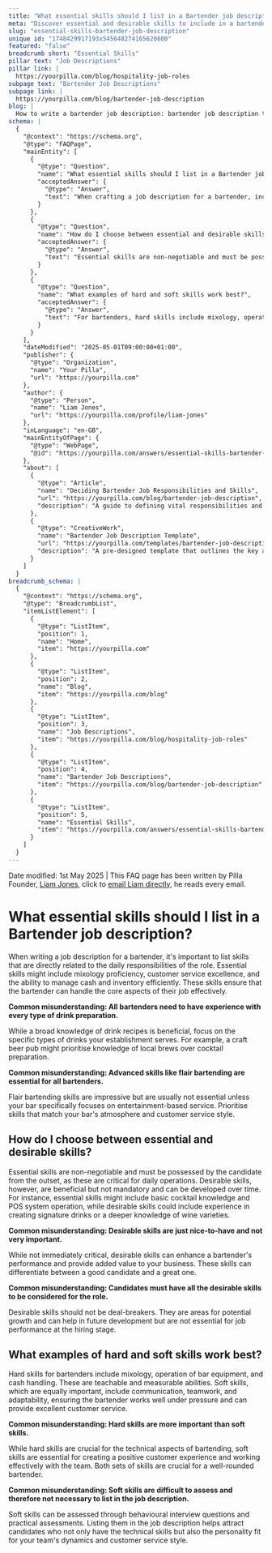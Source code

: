 ```yaml
---
title: "What essential skills should I list in a Bartender job description?"
meta: "Discover essential and desirable skills to include in a bartender job description, focusing on both hard and soft skills crucial for effective bar operations."
slug: "essential-skills-bartender-job-description"
unique id: "1748429917193x545648274165620800"
featured: "false"
breadcrumb short: "Essential Skills"
pillar text: "Job Descriptions"
pillar link: |
  https://yourpilla.com/blog/hospitality-job-roles
subpage text: "Bartender Job Descriptions"
subpage link: |
  https://yourpilla.com/blog/bartender-job-description
blog: |
  How to write a bartender job description: bartender job description template included.
schema: |
  {
    "@context": "https://schema.org",
    "@type": "FAQPage",
    "mainEntity": [
      {
        "@type": "Question",
        "name": "What essential skills should I list in a Bartender job description?",
        "acceptedAnswer": {
          "@type": "Answer",
          "text": "When crafting a job description for a bartender, include skills directly related to the role's daily responsibilities. Essential skills should cover mixology proficiency, customer service excellence, and cash and inventory management. Focus should be on skills crucial for handling the core tasks effectively within your establishment's specific context."
        }
      },
      {
        "@type": "Question",
        "name": "How do I choose between essential and desirable skills?",
        "acceptedAnswer": {
          "@type": "Answer",
          "text": "Essential skills are non-negotiable and must be possessed by the candidate from the start, as these are critical for daily operations. Desirable skills, while beneficial, aren't mandatory and can be developed over time. Essential skills might involve basic cocktail knowledge and POS system operation, while desirable ones might include creating signature drinks or a deeper knowledge of wines."
        }
      },
      {
        "@type": "Question",
        "name": "What examples of hard and soft skills work best?",
        "acceptedAnswer": {
          "@type": "Answer",
          "text": "For bartenders, hard skills include mixology, operating bar equipment, and handling cash. These teachable skills are measurable. Soft skills like communication, teamwork, and adaptability are equally crucial, ensuring effective pressure management and excellence in customer service. Both skill sets are important for a comprehensive and effective bar service."
        }
      }
    ],
    "dateModified": "2025-05-01T09:00:00+01:00",
    "publisher": {
      "@type": "Organization",
      "name": "Your Pilla",
      "url": "https://yourpilla.com"
    },
    "author": {
      "@type": "Person",
      "name": "Liam Jones",
      "url": "https://yourpilla.com/profile/liam-jones"
    },
    "inLanguage": "en-GB",
    "mainEntityOfPage": {
      "@type": "WebPage",
      "@id": "https://yourpilla.com/answers/essential-skills-bartender-job-description"
    },
    "about": [
      {
        "@type": "Article",
        "name": "Deciding Bartender Job Responsibilities and Skills",
        "url": "https://yourpilla.com/blog/bartender-job-description",
        "description": "A guide to defining vital responsibilities and skills required for a bartender, tailoring to specific establishment needs."
      },
      {
        "@type": "CreativeWork",
        "name": "Bartender Job Description Template",
        "url": "https://yourpilla.com/templates/bartender-job-description",
        "description": "A pre-designed template that outlines the key areas and competencies expected from a bartender, ideal for crafting effective job descriptions."
      }
    ]
  }
breadcrumb_schema: |
  {
    "@context": "https://schema.org",
    "@type": "BreadcrumbList",
    "itemListElement": [
      {
        "@type": "ListItem",
        "position": 1,
        "name": "Home",
        "item": "https://yourpilla.com"
      },
      {
        "@type": "ListItem",
        "position": 2,
        "name": "Blog",
        "item": "https://yourpilla.com/blog"
      },
      {
        "@type": "ListItem",
        "position": 3,
        "name": "Job Descriptions",
        "item": "https://yourpilla.com/blog/hospitality-job-roles"
      },
      {
        "@type": "ListItem",
        "position": 4,
        "name": "Bartender Job Descriptions",
        "item": "https://yourpilla.com/blog/bartender-job-description"
      },
      {
        "@type": "ListItem",
        "position": 5,
        "name": "Essential Skills",
        "item": "https://yourpilla.com/answers/essential-skills-bartender-job-description"
      }
    ]
  }
---
```


Date modified: 1st May 2025 | This FAQ page has been written by Pilla Founder, [Liam Jones](https://yourpilla.com/profile/liam-jones), click to [email Liam directly](https://mailto:liam@yourpilla.com), he reads every email.

# What essential skills should I list in a Bartender job description?

When writing a job description for a bartender, it's important to list skills that are directly related to the daily responsibilities of the role. Essential skills might include mixology proficiency, customer service excellence, and the ability to manage cash and inventory efficiently. These skills ensure that the bartender can handle the core aspects of their job effectively.

**Common misunderstanding: All bartenders need to have experience with every type of drink preparation.**

While a broad knowledge of drink recipes is beneficial, focus on the specific types of drinks your establishment serves. For example, a craft beer pub might prioritise knowledge of local brews over cocktail preparation.

**Common misunderstanding: Advanced skills like flair bartending are essential for all bartenders.**

Flair bartending skills are impressive but are usually not essential unless your bar specifically focuses on entertainment-based service. Prioritise skills that match your bar's atmosphere and customer service style.

## How do I choose between essential and desirable skills?

Essential skills are non-negotiable and must be possessed by the candidate from the outset, as these are critical for daily operations. Desirable skills, however, are beneficial but not mandatory and can be developed over time. For instance, essential skills might include basic cocktail knowledge and POS system operation, while desirable skills could include experience in creating signature drinks or a deeper knowledge of wine varieties.

**Common misunderstanding: Desirable skills are just nice-to-have and not very important.**

While not immediately critical, desirable skills can enhance a bartender's performance and provide added value to your business. These skills can differentiate between a good candidate and a great one.

**Common misunderstanding: Candidates must have all the desirable skills to be considered for the role.**

Desirable skills should not be deal-breakers. They are areas for potential growth and can help in future development but are not essential for job performance at the hiring stage.

## What examples of hard and soft skills work best?

Hard skills for bartenders include mixology, operation of bar equipment, and cash handling. These are teachable and measurable abilities. Soft skills, which are equally important, include communication, teamwork, and adaptability, ensuring the bartender works well under pressure and can provide excellent customer service.

**Common misunderstanding: Hard skills are more important than soft skills.**

While hard skills are crucial for the technical aspects of bartending, soft skills are essential for creating a positive customer experience and working effectively with the team. Both sets of skills are crucial for a well-rounded bartender.

**Common misunderstanding: Soft skills are difficult to assess and therefore not necessary to list in the job description.**

Soft skills can be assessed through behavioural interview questions and practical assessments. Listing them in the job description helps attract candidates who not only have the technical skills but also the personality fit for your team's dynamics and customer service style.